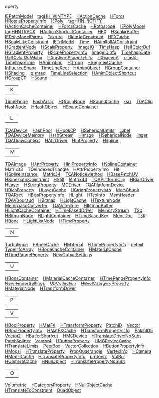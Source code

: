 operty</a>   </td>
<td><a href="classIEPatchModel.md" class="el">IEPatchModel</a>   </td>
<td><a href="structtagHH__WINTYPE.md" class="el">tagHH_WINTYPE</a>   </td>
</tr>
<tr>
<td><a href="classHActionCache.md" class="el">HActionCache</a>   </td>
<td><a href="classHForce.md" class="el">HForce</a>   </td>
<td><a href="classHRotatePropertyInfo.md" class="el">HRotatePropertyInfo</a>   </td>
<td><a href="classIEPoly.md" class="el">IEPoly</a>   </td>
<td><a href="structtagHHN__NOTIFY.md" class="el">tagHHN_NOTIFY</a>   </td>
</tr>
<tr>
<td><a href="classHActionCacheContainer.md" class="el">HActionCacheContainer</a>   </td>
<td><a href="classHForceCache.md" class="el">HForceCache</a>   </td>
<td><a href="classHRotoscope.md" class="el">HRotoscope</a>   </td>
<td><a href="classIEPolyModel.md" class="el">IEPolyModel</a>   </td>
<td><a href="structtagHHNTRACK.md" class="el">tagHHNTRACK</a>   </td>
</tr>
<tr>
<td><a href="classHActionShortcutContainer.md" class="el">HActionShortcutContainer</a>   </td>
<td><a href="classHFX.md" class="el">HFX</a>   </td>
<td><a href="classHScalarBuffer.md" class="el">HScalarBuffer</a>   </td>
<td><a href="classIEPolyModelParms.md" class="el">IEPolyModelParms</a>   </td>
<td><a href="classTexture.md" class="el">Texture</a>   </td>
</tr>
<tr>
<td><a href="classHAimAtConstraint.md" class="el">HAimAtConstraint</a>   </td>
<td><a href="classHFXCache.md" class="el">HFXCache</a>   </td>
<td><a href="classHScaleLikeConstraint.md" class="el">HScaleLikeConstraint</a>   </td>
<td><a href="classIETriModel.md" class="el">IETriModel</a>   </td>
<td><a href="classTime.md" class="el">Time</a>   </td>
</tr>
<tr>
<td><a href="classHAimRollAtConstraint.md" class="el">HAimRollAtConstraint</a>   </td>
<td><a href="classHGradientNode.md" class="el">HGradientNode</a>   </td>
<td><a href="classHScaleProperty.md" class="el">HScaleProperty</a>   </td>
<td><a href="classImageIO.md" class="el">ImageIO</a>   </td>
<td><a href="classTimeHasp.md" class="el">TimeHasp</a>   </td>
</tr>
<tr>
<td><a href="classHalfColorBuf.md" class="el">HalfColorBuf</a>   </td>
<td><a href="classHGradientProperty.md" class="el">HGradientProperty</a>   </td>
<td><a href="classHScalePropertyInfo.md" class="el">HScalePropertyInfo</a>   </td>
<td><a href="classImageIOInfo.md" class="el">ImageIOInfo</a>   </td>
<td><a href="classTimehaspDate.md" class="el">TimehaspDate</a>   </td>
</tr>
<tr>
<td><a href="classHalfColorBufAlpha.md" class="el">HalfColorBufAlpha</a>   </td>
<td><a href="classHGradientPropertyInfo.md" class="el">HGradientPropertyInfo</a>   </td>
<td><a href="classHSegment.md" class="el">HSegment</a>   </td>
<td><a href="structin__addr.md" class="el">in_addr</a>   </td>
<td><a href="classTimehaspTime.md" class="el">TimehaspTime</a>   </td>
</tr>
<tr>
<td><a href="classHAnimation.md" class="el">HAnimation</a>   </td>
<td><a href="classHGroup.md" class="el">HGroup</a>   </td>
<td><a href="classHSegmentCache.md" class="el">HSegmentCache</a>   </td>
<td><a href="classInfluenceShape.md" class="el">InfluenceShape</a>   </td>
<td><a href="classTimeLineRect.md" class="el">TimeLineRect</a>   </td>
</tr>
<tr>
<td><a href="classHAnimObject.md" class="el">HAnimObject</a>   </td>
<td><a href="classHGroupContainer.md" class="el">HGroupContainer</a>   </td>
<td><a href="classHShading.md" class="el">HShading</a>   </td>
<td><a href="structip__mreq.md" class="el">ip_mreq</a>   </td>
<td><a href="classTimeLineSelection.md" class="el">TimeLineSelection</a>   </td>
</tr>
<tr>
<td><a href="classHAnimObjectShortcut.md" class="el">HAnimObjectShortcut</a>   </td>
<td><a href="classHGroupCP.md" class="el">HGroupCP</a>   </td>
<td><a href="classHSound.md" class="el">HSound</a>   </td>
<td><span id="letter_K"></span>
<table data-border="0" data-cellspacing="0" data-cellpadding="0">
<colgroup>
<col style="width: 100%" />
</colgroup>
<tbody>
<tr>
<td><div class="ah">
  K  
</div></td>
</tr>
</tbody>
</table></td>
<td><a href="classTimeRange.md" class="el">TimeRange</a>   </td>
</tr>
<tr>
<td><a href="classHashArray.md" class="el">HashArray</a>   </td>
<td><a href="classHGroupNode.md" class="el">HGroupNode</a>   </td>
<td><a href="classHSoundCache.md" class="el">HSoundCache</a>   </td>
<td><a href="structksrr.md" class="el">ksrr</a>   </td>
<td><a href="structTQAClip.md" class="el">TQAClip</a>   </td>
</tr>
<tr>
<td><a href="classHashNode.md" class="el">HashNode</a>   </td>
<td><a href="classHHashObject.md" class="el">HHashObject</a>   </td>
<td><a href="classHSoundContainer.md" class="el">HSoundContainer</a>   </td>
<td><span id="letter_L"></span>
<table data-border="0" data-cellspacing="0" data-cellpadding="0">
<colgroup>
<col style="width: 100%" />
</colgroup>
<tbody>
<tr>
<td><div class="ah">
  L  
</div></td>
</tr>
</tbody>
</table></td>
<td><a href="structTQADevice.md" class="el">TQADevice</a>   </td>
</tr>
<tr>
<td><a href="classHashPool.md" class="el">HashPool</a>   </td>
<td><a href="classHHookCP.md" class="el">HHookCP</a>   </td>
<td><a href="classHSphericalLimits.md" class="el">HSphericalLimits</a>   </td>
<td><a href="classLabel.md" class="el">Label</a>   </td>
<td><a href="structTQADeviceMemory.md" class="el">TQADeviceMemory</a>   </td>
</tr>
<tr>
<td><a href="classHashStream.md" class="el">HashStream</a>   </td>
<td><a href="classHImage.md" class="el">HImage</a>   </td>
<td><a href="classHSphericalNode.md" class="el">HSphericalNode</a>   </td>
<td><a href="structlinger.md" class="el">linger</a>   </td>
<td><a href="structTQADrawContext.md" class="el">TQADrawContext</a>   </td>
</tr>
<tr>
<td><a href="classHAttrDriver.md" class="el">HAttrDriver</a>   </td>
<td><a href="classHIntProperty.md" class="el">HIntProperty</a>   </td>
<td><a href="classHSpline.md" class="el">HSpline</a>   </td>
<td><span id="letter_M"></span>
<table data-border="0" data-cellspacing="0" data-cellpadding="0">
<colgroup>
<col style="width: 100%" />
</colgroup>
<tbody>
<tr>
<td><div class="ah">
  M  
</div></td>
</tr>
</tbody>
</table></td>
<td><a href="structTQAImage.md" class="el">TQAImage</a>   </td>
</tr>
<tr>
<td><a href="classHAttrProperty.md" class="el">HAttrProperty</a>   </td>
<td><a href="classHIntPropertyInfo.md" class="el">HIntPropertyInfo</a>   </td>
<td><a href="classHSplineContainer.md" class="el">HSplineContainer</a>   </td>
<td><a href="classMatrix33.md" class="el">Matrix33</a>   </td>
<td><a href="structTQAIndexedTriangle.md" class="el">TQAIndexedTriangle</a>   </td>
</tr>
<tr>
<td><a href="classHAttrPropertyInfo.md" class="el">HAttrPropertyInfo</a>   </td>
<td><a href="classHit.md" class="el">Hit</a>   </td>
<td><a href="classHSplineInstance.md" class="el">HSplineInstance</a>   </td>
<td><a href="classMatrix34.md" class="el">Matrix34</a>   </td>
<td><a href="unionTQANoticeMethod.md" class="el">TQANoticeMethod</a>   </td>
</tr>
<tr>
<td><a href="classHBasePatchUV.md" class="el">HBasePatchUV</a>   </td>
<td><a href="classHKinematicConstraint.md" class="el">HKinematicConstraint</a>   </td>
<td><a href="classHStill.md" class="el">HStill</a>   </td>
<td><a href="classMatrix44.md" class="el">Matrix44</a>   </td>
<td><a href="unionTQAPlatformClip.md" class="el">TQAPlatformClip</a>   </td>
</tr>
<tr>
<td><a href="classHBiasDriver.md" class="el">HBiasDriver</a>   </td>
<td><a href="classHLayer.md" class="el">HLayer</a>   </td>
<td><a href="classHStringProperty.md" class="el">HStringProperty</a>   </td>
<td><a href="classMCDriver.md" class="el">MCDriver</a>   </td>
<td><a href="unionTQAPlatformDevice.md" class="el">TQAPlatformDevice</a>   </td>
</tr>
<tr>
<td><a href="classHBiasProperty.md" class="el">HBiasProperty</a>   </td>
<td><a href="classHLayerCache.md" class="el">HLayerCache</a>   </td>
<td><a href="classHStringPropertyInfo.md" class="el">HStringPropertyInfo</a>   </td>
<td><a href="classMemChunk.md" class="el">MemChunk</a>   </td>
<td><a href="structTQARect.md" class="el">TQARect</a>   </td>
</tr>
<tr>
<td><a href="classHBiasPropertyInfo.md" class="el">HBiasPropertyInfo</a>   </td>
<td><a href="classHLight.md" class="el">HLight</a>   </td>
<td><a href="classHTexInfo.md" class="el">HTexInfo</a>   </td>
<td><a href="classMemHeader.md" class="el">MemHeader</a>   </td>
<td><a href="structTQAVGouraud.md" class="el">TQAVGouraud</a>   </td>
</tr>
<tr>
<td><a href="classHBitmap.md" class="el">HBitmap</a>   </td>
<td><a href="classHLightCache.md" class="el">HLightCache</a>   </td>
<td><a href="classHTextureNode.md" class="el">HTextureNode</a>   </td>
<td><a href="classMemohaspConverter.md" class="el">MemohaspConverter</a>   </td>
<td><a href="structTQAVTexture.md" class="el">TQAVTexture</a>   </td>
</tr>
<tr>
<td><a href="classHBitmapBuffer.md" class="el">HBitmapBuffer</a>   </td>
<td><a href="classHLightCacheContainer.md" class="el">HLightCacheContainer</a>   </td>
<td><a href="classHTimeBasedDriver.md" class="el">HTimeBasedDriver</a>   </td>
<td><a href="classMemoryStream.md" class="el">MemoryStream</a>   </td>
<td><a href="classTSQ.md" class="el">TSQ</a>   </td>
</tr>
<tr>
<td><a href="classHBitmapNode.md" class="el">HBitmapNode</a>   </td>
<td><a href="classHLightContainer.md" class="el">HLightContainer</a>   </td>
<td><a href="classHTimeBasedKey.md" class="el">HTimeBasedKey</a>   </td>
<td><a href="classMenuDoc.md" class="el">MenuDoc</a>   </td>
<td><a href="classTSR.md" class="el">TSR</a>   </td>
</tr>
<tr>
<td><a href="classHBone.md" class="el">HBone</a>   </td>
<td><a href="classHLightListNode.md" class="el">HLightListNode</a>   </td>
<td><a href="classHTimeProperty.md" class="el">HTimeProperty</a>   </td>
<td><span id="letter_N"></span>
<table data-border="0" data-cellspacing="0" data-cellpadding="0">
<colgroup>
<col style="width: 100%" />
</colgroup>
<tbody>
<tr>
<td><div class="ah">
  N  
</div></td>
</tr>
</tbody>
</table></td>
<td><a href="classTurbulence.md" class="el">Turbulence</a>   </td>
</tr>
<tr>
<td><a href="classHBoneCache.md" class="el">HBoneCache</a>   </td>
<td><a href="classHMaterial.md" class="el">HMaterial</a>   </td>
<td><a href="classHTimePropertyInfo.md" class="el">HTimePropertyInfo</a>   </td>
<td><a href="structnetent.md" class="el">netent</a>   </td>
<td><a href="classTypeInfoArray.md" class="el">TypeInfoArray</a>   </td>
</tr>
<tr>
<td><a href="classHBoneCacheContainer.md" class="el">HBoneCacheContainer</a>   </td>
<td><a href="classHMaterialCache.md" class="el">HMaterialCache</a>   </td>
<td><a href="classHTimeRangeProperty.md" class="el">HTimeRangeProperty</a>   </td>
<td><a href="classNewOutputSettings.md" class="el">NewOutputSettings</a>   </td>
<td><span id="letter_U"></span>
<table data-border="0" data-cellspacing="0" data-cellpadding="0">
<colgroup>
<col style="width: 100%" />
</colgroup>
<tbody>
<tr>
<td><div class="ah">
  U  
</div></td>
</tr>
</tbody>
</table></td>
</tr>
<tr>
<td><a href="classHBoneContainer.md" class="el">HBoneContainer</a>   </td>
<td><a href="classHMaterialCacheContainer.md" class="el">HMaterialCacheContainer</a>   </td>
<td><a href="classHTimeRangePropertyInfo.md" class="el">HTimeRangePropertyInfo</a>   </td>
<td><a href="classNewRenderSettings.md" class="el">NewRenderSettings</a>   </td>
<td><a href="classUDCollection.md" class="el">UDCollection</a>   </td>
</tr>
<tr>
<td><a href="classHBoolCategoryProperty.md" class="el">HBoolCategoryProperty</a>   </td>
<td><a href="classHMaterialNode.md" class="el">HMaterialNode</a>   </td>
<td><a href="classHTransformDriver.md" class="el">HTransformDriver</a>   </td>
<td><span id="letter_P"></span>
<table data-border="0" data-cellspacing="0" data-cellpadding="0">
<colgroup>
<col style="width: 100%" />
</colgroup>
<tbody>
<tr>
<td><div class="ah">
  P  
</div></td>
</tr>
</tbody>
</table></td>
<td><span id="letter_V"></span>
<table data-border="0" data-cellspacing="0" data-cellpadding="0">
<colgroup>
<col style="width: 100%" />
</colgroup>
<tbody>
<tr>
<td><div class="ah">
  V  
</div></td>
</tr>
</tbody>
</table></td>
</tr>
<tr>
<td><a href="classHBoolProperty.md" class="el">HBoolProperty</a>   </td>
<td><a href="classHMatFX.md" class="el">HMatFX</a>   </td>
<td><a href="classHTransformProperty.md" class="el">HTransformProperty</a>   </td>
<td><a href="classPatchID.md" class="el">PatchID</a>   </td>
<td><a href="classVector.md" class="el">Vector</a>   </td>
</tr>
<tr>
<td><a href="classHBoolPropertyInfo.md" class="el">HBoolPropertyInfo</a>   </td>
<td><a href="classHMatFXCache.md" class="el">HMatFXCache</a>   </td>
<td><a href="classHTransformPropertyInfo.md" class="el">HTransformPropertyInfo</a>   </td>
<td><a href="classPatchID5.md" class="el">PatchID5</a>   </td>
<td><a href="classVector2.md" class="el">Vector2</a>   </td>
</tr>
<tr>
<td><a href="classHBufferShortcut.md" class="el">HBufferShortcut</a>   </td>
<td><a href="classHMCDevice.md" class="el">HMCDevice</a>   </td>
<td><a href="classHTranslateDriverNoSubs.md" class="el">HTranslateDriverNoSubs</a>   </td>
<td><a href="classPatchSplitter.md" class="el">PatchSplitter</a>   </td>
<td><a href="classVector4.md" class="el">Vector4</a>   </td>
</tr>
<tr>
<td><a href="classHButtonProperty.md" class="el">HButtonProperty</a>   </td>
<td><a href="classHMCDeviceCache.md" class="el">HMCDeviceCache</a>   </td>
<td><a href="classHTranslateLimits.md" class="el">HTranslateLimits</a>   </td>
<td><a href="classPeerBox.md" class="el">PeerBox</a>   </td>
<td><a href="classVectorCollection.md" class="el">VectorCollection</a>   </td>
</tr>
<tr>
<td><a href="classHButtonPropertyInfo.md" class="el">HButtonPropertyInfo</a>   </td>
<td><a href="classHModel.md" class="el">HModel</a>   </td>
<td><a href="classHTranslateProperty.md" class="el">HTranslateProperty</a>   </td>
<td><a href="classPropQuadrangle.md" class="el">PropQuadrangle</a>   </td>
<td><a href="classVertexInfo.md" class="el">VertexInfo</a>   </td>
</tr>
<tr>
<td><a href="classHCamera.md" class="el">HCamera</a>   </td>
<td><a href="classHModelCache.md" class="el">HModelCache</a>   </td>
<td><a href="classHTranslatePropertyInfo.md" class="el">HTranslatePropertyInfo</a>   </td>
<td><a href="structprotoent.md" class="el">protoent</a>   </td>
<td><a href="classVolBuf.md" class="el">VolBuf</a>   </td>
</tr>
<tr>
<td><a href="classHCameraCache.md" class="el">HCameraCache</a>   </td>
<td><a href="classHNullObject.md" class="el">HNullObject</a>   </td>
<td><a href="classHTranslatePropertyNoSubs.md" class="el">HTranslatePropertyNoSubs</a>   </td>
<td><span id="letter_Q"></span>
<table data-border="0" data-cellspacing="0" data-cellpadding="0">
<colgroup>
<col style="width: 100%" />
</colgroup>
<tbody>
<tr>
<td><div class="ah">
  Q  
</div></td>
</tr>
</tbody>
</table></td>
<td><a href="classVolumetric.md" class="el">Volumetric</a>   </td>
</tr>
<tr>
<td><a href="classHCategoryProperty.md" class="el">HCategoryProperty</a>   </td>
<td><a href="classHNullObjectCache.md" class="el">HNullObjectCache</a>   </td>
<td><a href="classHTranslateToConstraint.md" class="el">HTranslateToConstraint</a>   </td>
<td><a href="classQuadObject.md" class="el">QuadObject</a>   </td>
<td><span id="letter